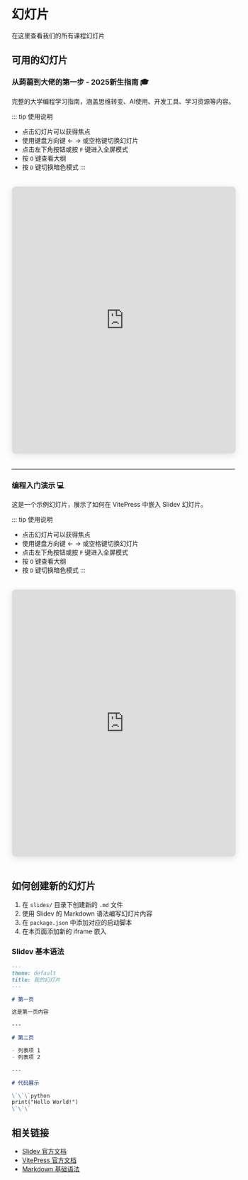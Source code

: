 # 幻灯片

在这里查看我们的所有课程幻灯片

## 可用的幻灯片

### 从蒟蒻到大佬的第一步 - 2025新生指南 🎓

完整的大学编程学习指南，涵盖思维转变、AI使用、开发工具、学习资源等内容。

::: tip 使用说明
- 点击幻灯片可以获得焦点
- 使用键盘方向键 ← → 或空格键切换幻灯片
- 点击左下角按钮或按 `F` 键进入全屏模式
- 按 `O` 键查看大纲
- 按 `D` 键切换暗色模式
:::

<iframe 
  src="http://localhost:3031"    
  width="100%" 
  height="600"    
  frameborder="0"  
  scrolling="no" 
  allow="fullscreen"
  allowfullscreen
  style="border: 1px solid #e2e8f0; border-radius: 8px; box-shadow: 0 4px 16px rgba(0,0,0,0.1); margin: 20px 0;"  
  title="从蒟蒻到大佬的第一步 - 2025新生指南" 
></iframe>

---

### 编程入门演示 💻

这是一个示例幻灯片，展示了如何在 VitePress 中嵌入 Slidev 幻灯片。

::: tip 使用说明
- 点击幻灯片可以获得焦点
- 使用键盘方向键 ← → 或空格键切换幻灯片
- 点击左下角按钮或按 `F` 键进入全屏模式
- 按 `O` 键查看大纲
- 按 `D` 键切换暗色模式
:::

<iframe 
  src="http://localhost:3030"    
  width="100%" 
  height="600"    
  frameborder="0"  
  scrolling="no" 
  allow="fullscreen"
  allowfullscreen
  style="border: 1px solid #e2e8f0; border-radius: 8px; box-shadow: 0 4px 16px rgba(0,0,0,0.1); margin: 20px 0;"  
  title="编程入门 - Slidev 演示" 
></iframe>



## 如何创建新的幻灯片

1. 在 `slides/` 目录下创建新的 `.md` 文件
2. 使用 Slidev 的 Markdown 语法编写幻灯片内容
3. 在 `package.json` 中添加对应的启动脚本
4. 在本页面添加新的 iframe 嵌入

### Slidev 基本语法

```markdown
---
theme: default
title: 我的幻灯片
---

# 第一页

这是第一页内容

---

# 第二页

- 列表项 1
- 列表项 2

---

# 代码展示

\`\`\`python
print("Hello World!")
\`\`\`
```

## 相关链接

- [Slidev 官方文档](https://sli.dev/)
- [VitePress 官方文档](https://vitepress.dev/)
- [Markdown 基础语法](https://www.markdownguide.org/)

